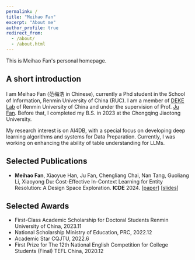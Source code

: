 ```yaml
---
permalink: /
title: "Meihao Fan"
excerpt: "About me"
author_profile: true
redirect_from: 
  - /about/
  - /about.html
---
```


This is Meihao Fan's personal homepage.

## A short introduction

I am Meihao Fan (范梅浩 in Chinese), currently a Phd student in the School of Information, Renmin University of China (RUC). I am a member of [DEKE Lab](http://deke.ruc.edu.cn/)  of Renmin University of China and under the supervision of Prof. [Ju Fan](http://iir.ruc.edu.cn/~fanj/). Before that, I completed my B.S. in 2023 at the Chongqing Jiaotong University.

My research interest is on AI4DB, with a special focus on developing deep learning algorithms and systems for Data Preparation. Currently, I was working on enhancing the ability of table understanding for LLMs.

## Selected Publications

- **Meihao Fan**, Xiaoyue Han, Ju Fan, Chengliang Chai, Nan Tang, Guoliang Li, Xiaoyong Du:
  Cost-Effective In-Context Learning for Entity Resolution: A Design Space Exploration.
  **ICDE** 2024. [[paper](/files/BatchER-ICDE2024.pdf)] [[slides](/files/BatchER-slides.pptx)]

## Selected Awards

- First-Class Academic Scholarship for Doctoral Students
  Renmin University of China, 2023.11
- National Scholarship
  Ministry of Education, PRC, 2022.12
- Academic Star
  CQJTU, 2022.6
- First Prize for The 12th National English Competition for College Students (Final)
  TEFL China, 2020.12
